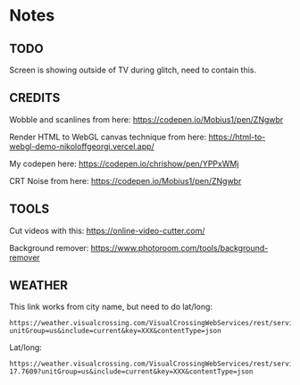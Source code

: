 # Notes


## TODO
Screen is showing outside of TV during glitch, need to contain this. 



## CREDITS 

Wobble and scanlines from here:
https://codepen.io/Mobius1/pen/ZNgwbr

Render HTML to WebGL canvas technique from here:
https://html-to-webgl-demo-nikoloffgeorgi.vercel.app/

My codepen here:
https://codepen.io/chrishow/pen/YPPxWMj

CRT Noise from here:
https://codepen.io/Mobius1/pen/ZNgwbr



## TOOLS

Cut videos with this:
https://online-video-cutter.com/

Background remover:
https://www.photoroom.com/tools/background-remover



## WEATHER

This link works from city name, but need to do lat/long:
```
https://weather.visualcrossing.com/VisualCrossingWebServices/rest/services/timeline/santa%20cruz%20de%20la%20palma?unitGroup=us&include=current&key=XXX&contentType=json
```

Lat/long: 
```
https://weather.visualcrossing.com/VisualCrossingWebServices/rest/services/timeline/28.6812%2C-17.7609?unitGroup=us&include=current&key=XXX&contentType=json
```